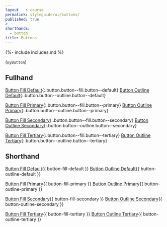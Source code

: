 ```yaml
---
layout   : course
permalink: styleguide/ui/buttons/
published: true
#
shorthands:
  - button
title: Buttons
---
```

{%- include includes.md %}

(`syButton`)

Fullhand
--------

[Button Fill Default](#){:.button.button--fill.button--default}
[Button Outline Default](#){:.button.button--outline.button--default}

[Button Fill Primary](#){:.button.button--fill.button--primary}
[Button Outline Primary](#){:.button.button--outline.button--primary}

[Button Fill Secondary](#){:.button.button--fill.button--secondary}
[Button Outline Secondary](#){:.button.button--outline.button--secondary}

[Button Fill Tertiary](#){:.button.button--fill.button--tertiary}
[Button Outline Tertiary](#){:.button.button--outline.button--tertiary}

Shorthand
---------

[Button Fill Default](#){{ button-fill-default }}
[Button Outline Default](#){{ button-outline-default }}

[Button Fill Primary](#){{ button-fill-primary }}
[Button Outline Primary](#){{ button-outline-primary }}

[Button Fill Secondary](#){{ button-fill-secondary }}
[Button Outline Secondary](#){{ button-outline-secondary }}

[Button Fill Tertiary](#){{ button-fill-tertiary }}
[Button Outline Tertiary](#){{ button-outline-tertiary }}